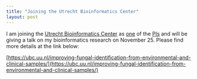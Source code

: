 ```yaml
---
title: "Joining the Utrecht Bioinformatics Center"
layout: post
---
```


I am joining the [Utrecht Bioinformatics Center](https://ubc.uu.nl/) as [one](https://ubc.uu.nl/biodiversity-informatics-duong-vu/) of the [PIs](https://ubc.uu.nl/research-groups/) and will be giving a talk on my bioinformatics research on November 25. Please find more details at the link below:

[https://ubc.uu.nl/improving-fungal-identification-from-environmental-and-clinical-samples/](https://ubc.uu.nl/improving-fungal-identification-from-environmental-and-clinical-samples/)
